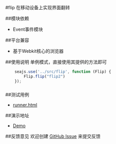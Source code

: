 #flip
在移动设备上实现界面翻转

##模块依赖
- Event事件模块

##平台兼容
- 基于Webkit核心的浏览器

##使用说明
单例模式，直接使用其提供的方法即可

```js
    seajs.use('../src/flip', function (Flip) {
        Flip.flip("flip2")
    });
```

###


##测试用例
- [runner.html](../lib/storage/tests/runner.html)

##演示地址
- [Demo](../lib/storage/examples/flip.html)

##反馈意见
欢迎创建 [GitHub Issue](http://github.com/alipay/handy/issues/new) 来提交反馈
